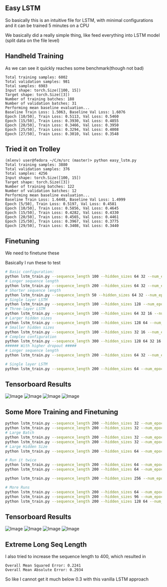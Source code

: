 ## Easy LSTM

So basically this is an intuitive file for LSTM, with minimal configurations and it can be trained 5 minutes on a CPU

We basically did a really simple thing, like feed everything into LSTM model (split data on the file level)

## Handheld Training

As we can see it quickly reaches some benchmark(though not bad)

```
Total training samples: 6002
Total validation samples: 981
Total samples: 6983
Input shape: torch.Size([100, 15])
Target shape: torch.Size([3])
Number of training batches: 188
Number of validation batches: 31
Performing mean baseline evaluation...
Baseline Train Loss: 1.5063, Baseline Val Loss: 1.6076
Epoch [10/50], Train Loss: 0.5113, Val Loss: 0.5460
Epoch [15/50], Train Loss: 0.3930, Val Loss: 0.4855
Epoch [20/50], Train Loss: 0.3466, Val Loss: 0.3950
Epoch [25/50], Train Loss: 0.3294, Val Loss: 0.4008
Epoch [27/50], Train Loss: 0.3010, Val Loss: 0.3548
```

## Tried it on Trolley

```
(mlenv) user@fedora ~/C/m/src (master)> python easy_lstm.py
Total training samples: 3880
Total validation samples: 376
Total samples: 4256
Input shape: torch.Size([100, 15])
Target shape: torch.Size([3])
Number of training batches: 122
Number of validation batches: 12
Performing mean baseline evaluation...
Baseline Train Loss: 1.6448, Baseline Val Loss: 1.4999
Epoch [5/50], Train Loss: 0.5197, Val Loss: 0.4581
Epoch [10/50], Train Loss: 0.5856, Val Loss: 0.4645
Epoch [15/50], Train Loss: 0.4282, Val Loss: 0.4330
Epoch [20/50], Train Loss: 0.4565, Val Loss: 0.4461
Epoch [25/50], Train Loss: 0.3967, Val Loss: 0.3775
Epoch [29/50], Train Loss: 0.3408, Val Loss: 0.3440
```

## Finetuning

We need to finetune these

Basically I run these to test 

```sh
# Basic configuration:
python lstm_train.py --sequence_length 100 --hidden_sizes 64 32 --num_epochs 50
# Longer sequence length
python lstm_train.py --sequence_length 200 --hidden_sizes 64 32 --num_epochs 50
# Shorter sequence length
python lstm_train.py --sequence_length 50 --hidden_sizes 64 32 --num_epochs 50
# Single layer LSTM
python lstm_train.py --sequence_length 100 --hidden_sizes 128 --num_epochs 50
# Three-layer LSTM
python lstm_train.py --sequence_length 100 --hidden_sizes 64 32 16 --num_epochs 50
# Larger hidden sizes
python lstm_train.py --sequence_length 100 --hidden_sizes 128 64 --num_epochs 50
# Smaller hidden sizes
python lstm_train.py --sequence_length 100 --hidden_sizes 32 16 --num_epochs 50
# Complex configuration
python lstm_train.py --sequence_length 300 --hidden_sizes 128 64 32 16 --num_epochs 75
###### With higher dropout #####
# Longer sequence length
python lstm_train.py --sequence_length 200 --hidden_sizes 64 32 --num_epochs 50 --dropout_rate 0.5

# Single layer LSTM
python lstm_train.py --sequence_length 200 --hidden_sizes 64 --num_epochs 50 --dropout_rate 0.5
```

## Tensorboard Results

![Image](https://blog.jimchen.me/2d5064e9-4cd2-4297-8216-36ed52e18c5c-1723134722726.jpg)
![Image](https://blog.jimchen.me/c6142212-c6c6-4fc2-92d8-94983953e1a4-1723134741631.jpg)
![Image](https://blog.jimchen.me/05224979-bb11-41ae-bcdc-d04cc9d25335-1723134773118.jpg)
![Image](https://blog.jimchen.me/186cd032-eeae-4ad1-81c9-ef285b926dba-1723134801099.jpg)

## Some More Training and Finetuning


```sh
python lstm_train.py --sequence_length 200 --hidden_sizes 32 --num_epochs 80 --dropout_rate 0.5
python lstm_train.py --sequence_length 200 --hidden_sizes 32 --num_epochs 50 --dropout 0.2
# Large Batch
python lstm_train.py --sequence_length 200 --hidden_sizes 32 --num_epochs 100 --batch_size 128 --dropout_rate 0.2
python lstm_train.py --sequence_length 200 --hidden_sizes 32 --num_epochs 100 --batch_size 128 --dropout_rate 0.4
# Large Hidden Size
python lstm_train.py --sequence_length 200 --hidden_sizes 64 --num_epochs 50 --dropout_rate 0.2

# Run it twice
python lstm_train.py --sequence_length 200 --hidden_sizes 64 --num_epochs 80 --dropout_rate 0.4
python lstm_train.py --sequence_length 200 --hidden_sizes 64 --num_epochs 80 --dropout_rate 0.4

python lstm_train.py --sequence_length 200 --hidden_sizes 256 --num_epochs 50 --dropout_rate 0.4

# More Runs
python lstm_train.py --sequence_length 200 --hidden_sizes 64 --num_epochs 60 --dropout_rate 0.3
python lstm_train.py --sequence_length 200 --hidden_sizes 96 --num_epochs 80 --dropout_rate 0.4
python lstm_train.py --sequence_length 200 --hidden_sizes 128 64 --num_epochs 75 --dropout_rate 0.4
```

## Tensorboard Results

![Image](https://blog.jimchen.me/7ff27652-ad82-4d95-829c-6c928fa42811-1723135025275.jpg)
![Image](https://blog.jimchen.me/d719be18-fdc9-459e-8b22-f9ad17f082b0-1723135041582.jpg)
![Image](https://blog.jimchen.me/81780849-a262-4108-a9da-8e4dd6f3e8f0-1723135083765.jpg)
![Image](https://blog.jimchen.me/567b89f7-5b8a-4acb-b2ea-d1c9e06e6ae6-1723135062276.jpg) 

## Extreme Long Seq Length

I also tried to increase the sequence length to 400, which resulted in 
```
Overall Mean Squared Error: 0.2241
Overall Mean Absolute Error: 0.2934
```

So like I cannot get it much below 0.3 with this vanilla LSTM approach